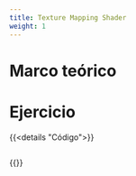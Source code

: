 ```yaml
---
title: Texture Mapping Shader
weight: 1
---
```

# Marco teórico 

# Ejercicio
{{<details "Código">}}

``` js
```
{{</details >}}